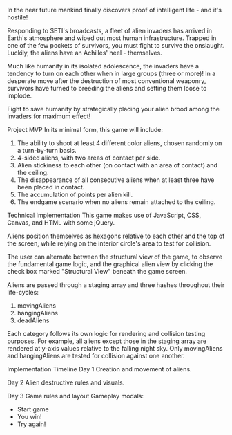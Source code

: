 In the near future mankind finally discovers proof of intelligent life - and
it's hostile!

Responding to SETI's broadcasts, a fleet of alien invaders has arrived in
Earth's atmosphere and wiped out most human infrastructure. Trapped in one of
the few pockets of survivors, you must fight to survive the onslaught. Luckily,
the aliens have an Achilles' heel - themselves.

Much like humanity in its isolated adolescence, the invaders have a tendency to
turn on each other when in large groups (three or more)! In a desperate move
after the destruction of most conventional weaponry, survivors have turned to
breeding the aliens and setting them loose to implode.

Fight to save humanity by strategically placing your alien brood among the
invaders for maximum effect!

Project MVP
In its minimal form, this game will include:
1.  The ability to shoot at least 4 different color aliens, chosen randomly on a
    turn-by-turn basis.
2.  4-sided aliens, with two areas of contact per side.
3.  Alien stickiness to each other (on contact with an area of contact) and the
    ceiling.
4.  The disappearance of all consecutive aliens when at least three have been
    placed in contact.
5.  The accumulation of points per alien kill.
6.  The endgame scenario when no aliens remain attached to the ceiling.

Technical Implementation
This game makes use of JavaScript, CSS, Canvas, and HTML with some jQuery.

Aliens position themselves as hexagons relative to each other and the top of the screen, while relying on the interior circle's area to test for collision.

The user can alternate between the structural view of the game, to observe the fundamental game logic, and the graphical alien view by clicking the check box marked "Structural View" beneath the game screen.

Aliens are passed through a staging array and three hashes throughout their life-cycles:

1. movingAliens
2. hangingAliens
3. deadAliens

Each category follows its own logic for rendering and collision testing purposes. For example, all aliens except those in the staging array are rendered at y-axis values relative to the falling night sky. Only movingAliens and hangingAliens are tested for collision against one another.

Implementation Timeline
Day 1
Creation and movement of aliens.

Day 2
Alien destructive rules and visuals.

Day 3
Game rules and layout
Gameplay modals:
* Start game
* You win!
* Try again!
